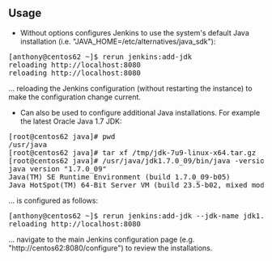 Usage
-----

* Without options configures Jenkins to use the system's default Java installation (i.e. "JAVA_HOME=/etc/alternatives/java_sdk"):
<pre>
[anthony@centos62 ~]$ rerun jenkins:add-jdk
reloading http://localhost:8080
reloading http://localhost:8080
</pre>
... reloading the Jenkins configuration (without restarting the instance) to make the configuration change current.

* Can also be used to configure additional Java installations. For example the latest Oracle Java 1.7 JDK:
<pre>
[root@centos62 java]# pwd
/usr/java
[root@centos62 java]# tar xf /tmp/jdk-7u9-linux-x64.tar.gz 
[root@centos62 java]# /usr/java/jdk1.7.0_09/bin/java -version
java version "1.7.0_09"
Java(TM) SE Runtime Environment (build 1.7.0_09-b05)
Java HotSpot(TM) 64-Bit Server VM (build 23.5-b02, mixed mode)
</pre>
... is configured as follows:
<pre>
[anthony@centos62 ~]$ rerun jenkins:add-jdk --jdk-name jdk1.7.0_09 --jdk-home /usr/java/jdk1.7.0_09
reloading http://localhost:8080
</pre>
... navigate to the main Jenkins configuration page (e.g. "http://centos62:8080/configure") to review the installations.
